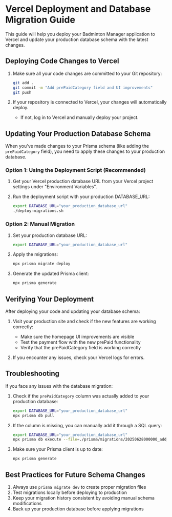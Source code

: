# Vercel Deployment and Database Migration Guide

This guide will help you deploy your Badminton Manager application to Vercel and update your production database schema with the latest changes.

## Deploying Code Changes to Vercel

1. Make sure all your code changes are committed to your Git repository:
   ```bash
   git add .
   git commit -m "Add prePaidCategory field and UI improvements"
   git push
   ```

2. If your repository is connected to Vercel, your changes will automatically deploy.
   - If not, log in to Vercel and manually deploy your project.

## Updating Your Production Database Schema

When you've made changes to your Prisma schema (like adding the `prePaidCategory` field), you need to apply these changes to your production database.

### Option 1: Using the Deployment Script (Recommended)

1. Get your Vercel production database URL from your Vercel project settings under "Environment Variables".

2. Run the deployment script with your production DATABASE_URL:
   ```bash
   export DATABASE_URL="your_production_database_url"
   ./deploy-migrations.sh
   ```

### Option 2: Manual Migration

1. Set your production database URL:
   ```bash
   export DATABASE_URL="your_production_database_url"
   ```

2. Apply the migrations:
   ```bash
   npx prisma migrate deploy
   ```

3. Generate the updated Prisma client:
   ```bash
   npx prisma generate
   ```

## Verifying Your Deployment

After deploying your code and updating your database schema:

1. Visit your production site and check if the new features are working correctly:
   - Make sure the homepage UI improvements are visible
   - Test the payment flow with the new prePaid functionality
   - Verify that the prePaidCategory field is working correctly

2. If you encounter any issues, check your Vercel logs for errors.

## Troubleshooting

If you face any issues with the database migration:

1. Check if the `prePaidCategory` column was actually added to your production database:
   ```bash
   export DATABASE_URL="your_production_database_url"
   npx prisma db pull
   ```

2. If the column is missing, you can manually add it through a SQL query:
   ```bash
   export DATABASE_URL="your_production_database_url"
   npx prisma db execute --file=./prisma/migrations/20250628000000_add_prepaid_category/migration.sql
   ```

3. Make sure your Prisma client is up to date:
   ```bash
   npx prisma generate
   ```

## Best Practices for Future Schema Changes

1. Always use `prisma migrate dev` to create proper migration files
2. Test migrations locally before deploying to production
3. Keep your migration history consistent by avoiding manual schema modifications
4. Back up your production database before applying migrations
